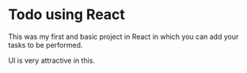   # Todo using React

This was my first and basic project in React in which you can add your tasks to be performed.   

UI is very attractive in this.

 











 





 



 




 














 



















































































